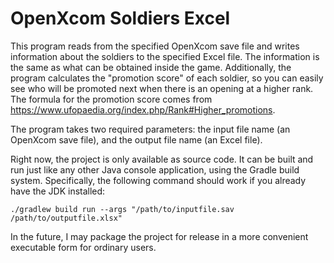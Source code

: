 # OpenXcom Soldiers Excel

This program reads from the specified OpenXcom save file and writes information about the soldiers to the specified
Excel file. The information is the same as what can be obtained inside the game. Additionally, the program calculates
the "promotion score" of each soldier, so you can easily see who will be promoted next when there is an opening at a
higher rank. The formula for the promotion score comes from https://www.ufopaedia.org/index.php/Rank#Higher_promotions.

The program takes two required parameters: the input file name (an OpenXcom save file), and the output file name (an
Excel file).

Right now, the project is only available as source code. It can be built and run just like any other Java console
application, using the Gradle build system. Specifically, the following command should work if you already have the JDK
installed:

    ./gradlew build run --args "/path/to/inputfile.sav /path/to/outputfile.xlsx"

In the future, I may package the project for release in a more convenient executable form for ordinary users.
